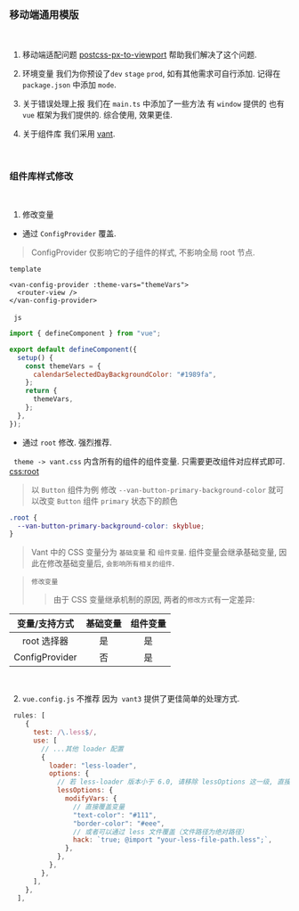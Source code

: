 &nbsp;
## `移动端通用模版`

&nbsp;

1. 移动端适配问题 [postcss-px-to-viewport](https://github.com/ai/postcss) 帮助我们解决了这个问题.

2. 环境变量 我们为你预设了`dev` `stage` `prod`, 如有其他需求可自行添加. 记得在 `package.json` 中添加 `mode`.

3. 关于错误处理上报 我们在 `main.ts` 中添加了一些方法 有 `window` 提供的 也有 `vue` 框架为我们提供的. 综合使用, 效果更佳.

4. 关于组件库 我们采用 [vant](https://github.com/ai/postcss). 

&nbsp;
&nbsp;
### 组件库样式修改

&nbsp;

1. 修改变量 
  - 通过 `ConfigProvider` 覆盖. 
  > ConfigProvider 仅影响它的子组件的样式, 不影响全局 root 节点.

  `template`
  ```vue
  <van-config-provider :theme-vars="themeVars">
    <router-view />
  </van-config-provider>
  ```
  &nbsp;
  `js`
  ```js
  import { defineComponent } from "vue";

  export default defineComponent({
    setup() {
      const themeVars = {
        calendarSelectedDayBackgroundColor: "#1989fa",
      };
      return {
        themeVars,
      };
    },
  });
  ```
  - 通过 `root` 修改. 强烈推荐.

  &nbsp;
  `theme -> vant.css` 内含所有的组件的组件变量. 只需要更改组件对应样式即可. [css:root](https://developer.mozilla.org/zh-CN/docs/Web/CSS/Using_CSS_custom_properties)

  > 以 `Button` 组件为例 修改 `--van-button-primary-background-color` 就可以改变 `Button` 组件 `primary` 状态下的颜色
  ```css
  .root {
    --van-button-primary-background-color: skyblue;
  }
  ```

  > Vant 中的 CSS 变量分为 `基础变量` 和 `组件变量`. 组件变量会继承基础变量, 因此在修改基础变量后, `会影响所有相关的组件`.

  > `修改变量`
  >> 由于 CSS 变量继承机制的原因, 两者的`修改方式`有一定差异: 

  | 变量/支持方式 | 基础变量 | 组件变量 |
  | :-----: | :----: | :----: |
  | root 选择器 | 是 | 是 |
  | ConfigProvider | 否 | 是 |

&nbsp;

2. `vue.config.js` 不推荐 因为` vant3` 提供了更佳简单的处理方式.
```js
 rules: [
    {
      test: /\.less$/,
      use: [
        // ...其他 loader 配置
        {
          loader: "less-loader",
          options: {
            // 若 less-loader 版本小于 6.0, 请移除 lessOptions 这一级, 直接配置选项.
            lessOptions: {
              modifyVars: {
                // 直接覆盖变量
                "text-color": "#111",
                "border-color": "#eee",
                // 或者可以通过 less 文件覆盖（文件路径为绝对路径）
                hack: `true; @import "your-less-file-path.less";`,
              },
            },
          },
        },
      ],
    },
  ],
```
   
